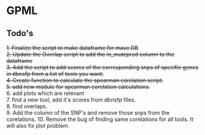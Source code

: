 # GPML

## Todo's

~~1. Finalize the script to make dataframe for mave DB~~ <br>
~~2. Update the Overlap script to add the in_mutepred column to the dataframe~~ <br>
~~3. Add the script to add scores of the corresponding snps of specific genes in dbnsfp from a list of tools you want.~~ <br>
~~4. Create function to calculate the spearman corelation script.~~ <br>
~~5. add new module for spearman corelation calculations.~~ <br>
6. add plots which are relevant <br>
7. find a new tool, add it's scores from dbnsfp files. <br>
8.  find overlaps. <br>
9. Add the column of the SNP's and remove those snps from the corelations.
10. Remove the bug of finding same corelations for all tools. It will also fix plot problem.
